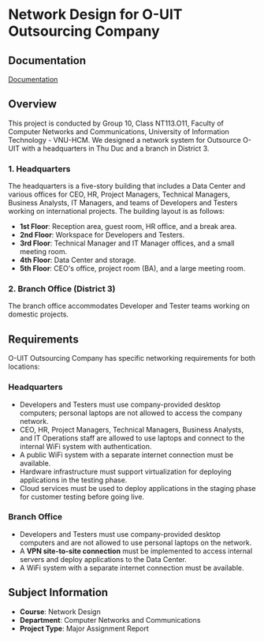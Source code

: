 # Network Design for O-UIT Outsourcing Company
## Documentation
[Documentation](https://drive.google.com/file/d/1K0o1txtt1g1A3zu_i8aN49EX1GBwumhd/view?usp=drive_link)
## Overview
This project is conducted by Group 10, Class NT113.O11, Faculty of Computer Networks and Communications, University of Information Technology - VNU-HCM. We designed a network system for Outsource O-UIT with a headquarters in Thu Duc and a branch in District 3.


### 1. Headquarters
The headquarters is a five-story building that includes a Data Center and various offices for CEO, HR, Project Managers, Technical Managers, Business Analysts, IT Managers, and teams of Developers and Testers working on international projects. The building layout is as follows:

- **1st Floor**: Reception area, guest room, HR office, and a break area.
- **2nd Floor**: Workspace for Developers and Testers.
- **3rd Floor**: Technical Manager and IT Manager offices, and a small meeting room.
- **4th Floor**: Data Center and storage.
- **5th Floor**: CEO's office, project room (BA), and a large meeting room.

### 2. Branch Office (District 3)
The branch office accommodates Developer and Tester teams working on domestic projects.

## Requirements
O-UIT Outsourcing Company has specific networking requirements for both locations:

### **Headquarters**
- Developers and Testers must use company-provided desktop computers; personal laptops are not allowed to access the company network.
- CEO, HR, Project Managers, Technical Managers, Business Analysts, and IT Operations staff are allowed to use laptops and connect to the internal WiFi system with authentication.
- A public WiFi system with a separate internet connection must be available.
- Hardware infrastructure must support virtualization for deploying applications in the testing phase.
- Cloud services must be used to deploy applications in the staging phase for customer testing before going live.

### **Branch Office**
- Developers and Testers must use company-provided desktop computers and are not allowed to use personal laptops on the network.
- A **VPN site-to-site connection** must be implemented to access internal servers and deploy applications to the Data Center.
- A WiFi system with a separate internet connection must be available.

## Subject Information
- **Course**: Network Design
- **Department**: Computer Networks and Communications
- **Project Type**: Major Assignment Report

